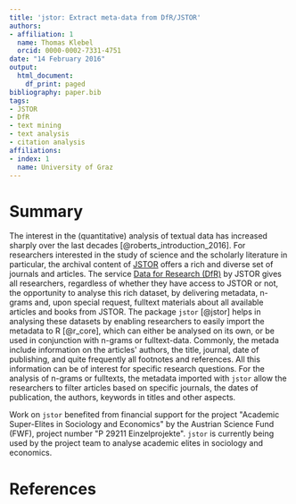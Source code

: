 ```yaml
---
title: 'jstor: Extract meta-data from DfR/JSTOR'
authors:
- affiliation: 1
  name: Thomas Klebel
  orcid: 0000-0002-7331-4751
date: "14 February 2016"
output:
  html_document:
    df_print: paged
bibliography: paper.bib
tags:
- JSTOR
- DfR
- text mining
- text analysis
- citation analysis
affiliations:
- index: 1
  name: University of Graz
---
```


# Summary
The interest in the (quantitative) analysis of textual data has increased
sharply over the last decades [@roberts_introduction_2016]. For researchers
interested in the study of science and the scholarly literature in particular,
the archival content of [JSTOR](http://www.jstor.org) offers a rich and diverse
set of journals and articles. The service 
[Data for Research (DfR)](http://www.jstor.org/dfr/) by JSTOR gives all 
researchers, regardless of whether they have access to JSTOR or not, the
opportunity to analyse this rich dataset, by delivering metadata,
n-grams and, upon special request, fulltext materials about all available
articles and books from JSTOR. The package `jstor` [@jstor] helps in
analysing these datasets by enabling researchers to easily import the metadata
to R [@r_core],
which can either be analysed on its own, or be used in conjunction with n-grams
or fulltext-data. Commonly, the metada include information
on the articles' authors, the title, journal, date of publishing, and quite
frequently all footnotes and references. All this information can be of interest
for specific research questions. For the analysis of n-grams or fulltexts,
the metadata imported with `jstor`
allow the researchers to
filter articles based on specific journals, the dates of publication, the
authors, keywords in titles and other aspects.

<!---`jstor` currently is the only available solution for importing the metadata from
`.xml`-files delivered by DfR to R for further analysis. --->

Work on `jstor` benefited from financial support for the project "Academic
Super-Elites in Sociology and Economics" by the Austrian Science Fund (FWF), 
project number "P 29211 Einzelprojekte". `jstor` is currently being used by
the project team to analyse academic elites in sociology and economics.



# References

